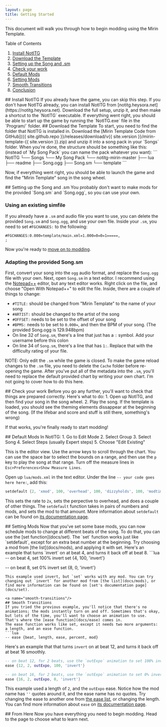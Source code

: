 ```yaml
---
layout: page
title: Getting Started
---
```

This document will walk you through how to begin modding using the Mirin Template.

Table of Contents
1. [Install NotITG](#install-notitg)
2. [Download the Template](#download-the-template)
3. [Setting up the Song and .sm](#song-setup)
4. [Check your work](#check-your-work)
5. [Default Mods](#default-mods)
6. [Setting Mods](#setting-mods)
7. [Smooth Transitions](#smooth-transitions)
8. [Conclusion](#conclusion)

<a name="install-notitg"/>
## Install NotITG
If you already have the game, you can skip this step.
If you don't have NotITG already, you can install NotITG from [notitg.heysora.net](https://notitg.heysora.net).
Download the full setup, unzip it, and then make a shortcut to the `NotITG` executable.
If everything went right, you should be able to start up the game by running the `NotITG.exe` file in the `Program/` folder.

<a name="download-the-template"/>
## Download the Template
To start, you need to find the folder that NotITG is installed in.
Download the [Mirin Template Code from GitHub]({{ site.github.repo }}/releases/download/v{{ site.version }}/mirin-template-{{ site.version }}.zip) and unzip it into a song pack in your `Songs` folder.
When you're done, the structure should be something like this: (instead of `My Song Pack` you can name the pack whatever you want):
```
NotITG
└── Songs
    └── My Song Pack
        └── notitg-mirin-master
            ├── lua
            ├── readme
            ├── Song.ogg
            ├── Song.sm
            └── template
```

Now, if everything went right, you should be able to launch the game and find the "Mirin Template" song in the song wheel.

<a name="song-setup"/>
## Setting up the Song and .sm
You probably don't want to make mods for the provided `Song.sm` and `Song.ogg`, so you can use your own.

### Using an existing simfile
If you already have a `.sm` and audio file you want to use, you can delete the provided `Song.sm` and `Song.ogg`, and use your own file.
Inside your `.sm`, you need to set `#FGCHANGES:` to the following:
```
#FGCHANGES:0.000=template/main.xml=1.000=0=0=1=====,
;
```
Now you're ready to [move on to modding](#default-mods).

### Adapting the provided Song.sm
First, convert your song into the `ogg` audio format, and replace the `Song.ogg` file with your own.
Next, open `Song.sm` in a text editor. I recommend using the [Notepad++](https://notepad-plus-plus.org) editor, but any text editor works. Right click on the file, and choose "Open With Notepad++" to edit the file.
Inside, there are a couple of things to change:
* `#TITLE:` should be changed from "Mirin Template" to the name of your song
* `#ARTIST:` should be changed to the artist of the song
* `#OFFSET:` needs to be set to the offset of your song
* `#BPMS:` needs to be set to `0.000=`, and then the BPM of your song. (The provided Song.ogg is 129.948bpm)
* On line 32 of `Song.sm`, there's a line that just has a `:` symbol. Add your username before this colon
* On line 34 of `Song.sm`, there's a line that has `1:`. Replace that with the difficulty rating of your file.

NOTE: Only edit the `.sm` while the game is closed. To make the game reload changes to the `.sm` file, you need to delete the `Cache` folder before re-opening the game.
After you've put all of the metadata into the `.sm`, you'll need to replace the default provided chart by writing your own chart. I'm not going to cover how to do this here.

<a name="check-your-work"/>
## Check your work
Before you go any further, you'll want to check that things are prepared correctly.
Here's what to do:
1. Open up NotITG, and then find your song in the song wheel.
2. Play the song. If the template is loaded, you should see the theming elements dissappear at the beginning of the song. (If the lifebar and score and stuff is still there, something's wrong)

If that works, you're finally ready to start modding!

<a name="default-mods"/>
## Default Mods
In NotITG:
1. Go to Edit Mode
2. Select Group
3. Select Song
4. Select Steps (usually Expert steps)
5. Choose "Edit Existing"

This is the editor view. Use the arrow keys to scroll through the chart. You can use the space bar to select the bounds on a range, and then use the `p` key to play the song at that range. 
Turn off the measure lines in `Esc>Preferences>Show Measure Lines`.

Open up `lua/mods.xml` in the text editor.
Under the line `-- your code goes here here:`, add this:
```lua
setdefault {2, 'xmod', 100, 'overhead', 100, 'dizzyholds', 100, 'modtimer'}
```
This sets the rate to `2x`, sets the perpective to overhead, and does a couple of other things.
The `setdefault` function takes in pairs of numbers and mods, and sets the mod to that amount.
More information about `setdefault` can be found on [its documentation page](docs/setdefault).

<a name="setting-mods"/>
## Setting Mods
Now that you've set some base mods, you can now schedule mods to change at different beats of the song. To do that, you can use the [set function](docs/set).
The `set` function works just like `setdefault`, except for an extra beat number at the beginning.
Try choosing a mod from [the list](docs/mods), and applying it with set.
Here's an example that turns `invert` on at beat 4, and turns it back off at beat 8.
```lua
-- on beat 4, set 100% invert
set {4, 100, 'invert'}

-- on beat 8, set 0% invert
set {8, 0, 'invert'}
```
This example used invert, but `set` works with any mod. You can try changing out `invert` for another mod from [the list](docs/mods), or find more information can be found on [set's documentation page](docs/set).

<a name="smooth-transitions"/>
## Smooth Transitions
If you tried the previous example, you'll notice that there's no animations; the mods instantly turn on and off. Sometimes that's okay, but lots of the time, you'll want to choose an animation to use.
That's where the [ease function](docs/ease) comes in.
The ease function works like set, except it needs two more arguments: a length, and an ease function.
```lua
-- ease {beat, length, ease, percent, mod}
```
Here's an example that that turns `invert` on at beat 12, and turns it back off at beat 16 smoothly.
```lua
-- on beat 12, for 2 beats, use the `outExpo` animation to set 100% invert
ease {12, 2, outExpo, 100, 'invert'}

-- on beat 16, for 2 beats, use the `outExpo` animation to set 0% invert
ease {16, 2, outExpo, 0, 'invert'}
```
This example used a length of `2`, and the `outExpo` ease.
Notice how the mod name has `''` quotes around it, and the ease name has no quotes.
Try changing the ease to another one from [the ease list](docs/eases), or changing the length.
You can find more information about `ease` on [its documentation page](/docs/ease).

<a name="conclusion"/>
## From Here
Now you have everything you need to begin modding. Head to the <TODO> page to choose what to learn next.
